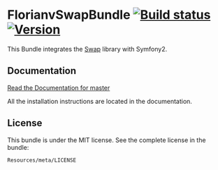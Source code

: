 # FlorianvSwapBundle [![Build status][travis-image]][travis-url] [![Version][version-image]][version-url]

This Bundle integrates the [Swap](https://github.com/florianv/swap) library with Symfony2.

## Documentation

[Read the Documentation for master](https://github.com/florianv/FlorianvSwapBundle/blob/master/Resources/doc/index.md)

All the installation instructions are located in the documentation.

## License

This bundle is under the MIT license. See the complete license in the bundle:

```
Resources/meta/LICENSE
```

[travis-url]: https://travis-ci.org/florianv/FlorianvSwapBundle
[travis-image]: http://img.shields.io/travis/florianv/FlorianvSwapBundle.svg?style=flat

[version-url]: https://packagist.org/packages/florianv/swap-bundle
[version-image]: http://img.shields.io/packagist/v/florianv/swap-bundle.svg?style=flat
